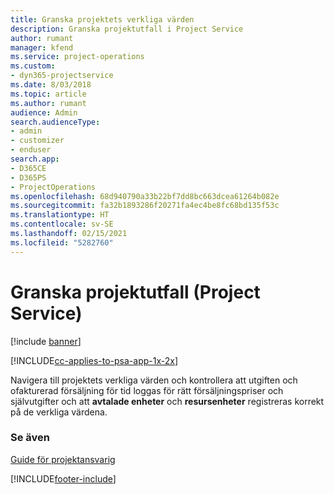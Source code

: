 ```yaml
---
title: Granska projektets verkliga värden
description: Granska projektutfall i Project Service
author: rumant
manager: kfend
ms.service: project-operations
ms.custom:
- dyn365-projectservice
ms.date: 8/03/2018
ms.topic: article
ms.author: rumant
audience: Admin
search.audienceType:
- admin
- customizer
- enduser
search.app:
- D365CE
- D365PS
- ProjectOperations
ms.openlocfilehash: 68d940790a33b22bf7dd8bc663dcea61264b082e
ms.sourcegitcommit: fa32b1893286f20271fa4ec4be8fc68bd135f53c
ms.translationtype: HT
ms.contentlocale: sv-SE
ms.lasthandoff: 02/15/2021
ms.locfileid: "5282760"
---
```

# <a name="review-project-actuals-project-service"></a>Granska projektutfall (Project Service)

[!include [banner](../includes/psa-now-project-operations.md)]

[!INCLUDE[cc-applies-to-psa-app-1x-2x](../includes/cc-applies-to-psa-app-1x-2x.md)]

Navigera till projektets verkliga värden och kontrollera att utgiften och ofakturerad försäljning för tid loggas för rätt försäljningspriser och självutgifter och att **avtalade enheter** och **resursenheter** registreras korrekt på de verkliga värdena.  
  
### <a name="see-also"></a>Se även  
 [Guide för projektansvarig](../psa/project-manager-guide.md)


[!INCLUDE[footer-include](../includes/footer-banner.md)]